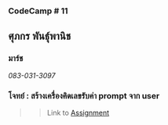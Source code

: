 ### CodeCamp # 11  

## **ศุภกร พันธุ์พานิช**  
### มาร์ช
*083-031-3097*  

### โจทย์ : สร้างเครื่องคิดเลขรับค่า prompt จาก user

>> Link to [Assignment]()